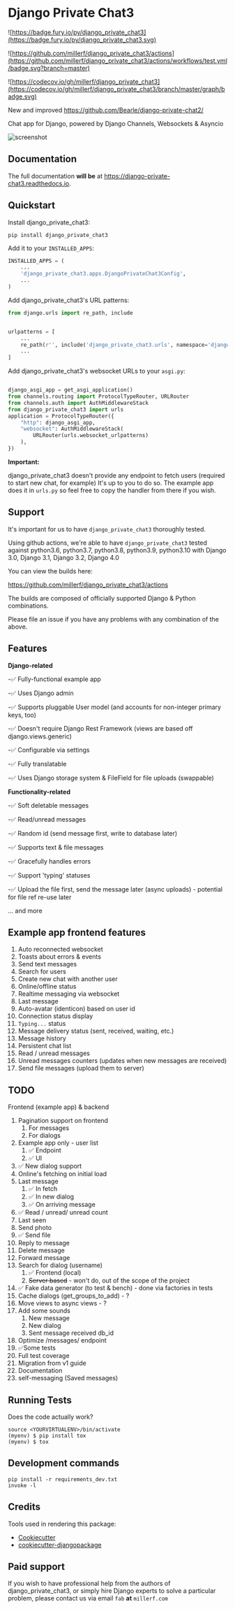Django Private Chat3
======================

![https://badge.fury.io/py/django_private_chat3](https://badge.fury.io/py/django_private_chat3.svg)

![https://github.com/millerf/django_private_chat3/actions](https://github.com/millerf/django_private_chat3/actions/workflows/test.yml/badge.svg?branch=master)

![https://codecov.io/gh/millerf/django_private_chat3](https://codecov.io/gh/millerf/django_private_chat3/branch/master/graph/badge.svg)

New and improved  https://github.com/Bearle/django-private-chat2/

Chat app for Django, powered by Django Channels, Websockets & Asyncio

![screenshot](https://github.com/millerf/django_private_chat3/blob/master/screenshots/screen.jpg?raw=true)

Documentation
-------------

The full documentation **will be** at <https://django-private-chat3.readthedocs.io>.

Quickstart
----------

Install django_private_chat3:

    pip install django_private_chat3

Add it to your `INSTALLED_APPS`:

```python
INSTALLED_APPS = (
    ...
    'django_private_chat3.apps.DjangoPrivateChat3Config',
    ...
)
```

Add django_private_chat3's URL patterns:

```python
from django.urls import re_path, include


urlpatterns = [
    ...
    re_path(r'', include('django_private_chat3.urls', namespace='django_private_chat3')),
    ...
]
```

Add django_private_chat3's websocket URLs to your `asgi.py`:
```python

django_asgi_app = get_asgi_application()
from channels.routing import ProtocolTypeRouter, URLRouter
from channels.auth import AuthMiddlewareStack
from django_private_chat3 import urls
application = ProtocolTypeRouter({
    "http": django_asgi_app,
    "websocket": AuthMiddlewareStack(
        URLRouter(urls.websocket_urlpatterns)
    ),
})

```


**Important:**

django_private_chat3 doesn't provide any endpoint to fetch users (required to start new chat, for example)
It's up to you to do so. The example app does it in `urls.py` so feel free to copy the handler from there if you wish.

Support
--------

It's important for us to have `django_private_chat3` thoroughly tested.

Using github actions, we're able to have `django_private_chat3` tested against python3.6, python3.7, python3.8, python3.9, python3.10 with Django 3.0, Django 3.1,  Django 3.2, Django 4.0

You can view the builds here:

https://github.com/millerf/django_private_chat3/actions

The builds are composed of officially supported Django & Python combinations.

Please file an issue if you have any problems with any combination of the above. 


Features
--------

__Django-related__

-✅ Fully-functional example app

-✅ Uses Django admin

-✅ Supports pluggable User model (and accounts for non-integer primary keys, too)

-✅ Doesn't require Django Rest Framework (views are based off django.views.generic)

-✅ Configurable via settings

-✅ Fully translatable 

-✅ Uses Django storage system & FileField for file uploads (swappable)


__Functionality-related__

-✅ Soft deletable messages

-✅ Read/unread messages

-✅ Random id (send message first, write to database later)

-✅ Supports text & file messages

-✅ Gracefully handles errors

-✅ Support 'typing' statuses

-✅ Upload the file first, send the message later (async uploads) - potential for file ref re-use later

... and more


Example app frontend features
-----------------------------

1. Auto reconnected websocket
2. Toasts about errors & events
3. Send text messages
4. Search for users
5. Create new chat with another user
6. Online/offline status
7. Realtime messaging via websocket
8. Last message
9. Auto-avatar (identicon) based on user id
10. Connection status display
11. `Typing...` status
12. Message delivery status (sent, received, waiting, etc.)
13. Message history
14. Persistent chat list
15. Read / unread messages
16. Unread messages counters (updates when new messages are received)
17. Send file messages (upload them to server)

TODO 
----

Frontend (example app) & backend

1. Pagination support on frontend
    1. For messages 
    2. For dialogs
2. Example app only - user list
    1. ✅ Endpoint
    2. ✅ UI
3. ✅ New dialog support
4. Online's fetching on initial load
5. Last message
    1. ✅ In fetch
    2. ✅ In new dialog
    3. ✅ On arriving message
6. ✅ Read / unread/ unread count
7. Last seen
8. Send photo
9. ✅ Send file
10. Reply to message
11. Delete message
12. Forward message
13. Search for dialog (username)
    1. ✅ Frontend (local)
    2. ~~Server based~~ - won't do, out of the scope of the project
14. ✅ Fake data generator (to test & bench) - done via factories in tests
15. Cache dialogs (get_groups_to_add) - ?
16. Move views to async views - ?
17. Add some sounds
    1. New message
    2. New dialog
    3. Sent message received db_id
18. Optimize /messages/ endpoint
19. ✅Some tests
20. Full test coverage
21. Migration from v1 guide
22. Documentation
23. self-messaging (Saved messages)

Running Tests
-------------

Does the code actually work?

    source <YOURVIRTUALENV>/bin/activate
    (myenv) $ pip install tox
    (myenv) $ tox

Development commands
--------------------

    pip install -r requirements_dev.txt
    invoke -l

Credits
-------

Tools used in rendering this package:

-   [Cookiecutter](https://github.com/audreyr/cookiecutter)
-   [cookiecutter-djangopackage](https://github.com/pydanny/cookiecutter-djangopackage)

Paid support
------------

If you wish to have professional help from the authors of django_private_chat3, or simply hire Django experts to solve a particular problem,
please contact us via email `fab` **at** `millerf.com`
